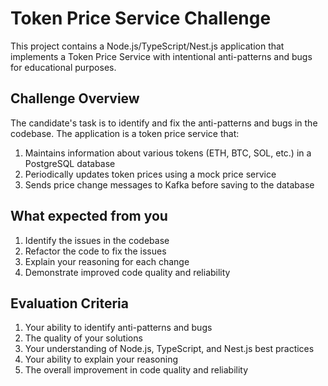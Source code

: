 # Token Price Service Challenge

This project contains a Node.js/TypeScript/Nest.js application that implements a Token Price Service with intentional
anti-patterns and bugs for educational purposes.

## Challenge Overview

The candidate's task is to identify and fix the anti-patterns and bugs in the codebase. The application is a token price
service that:

1. Maintains information about various tokens (ETH, BTC, SOL, etc.) in a PostgreSQL database
2. Periodically updates token prices using a mock price service
3. Sends price change messages to Kafka before saving to the database

## What expected from you

1. Identify the issues in the codebase
2. Refactor the code to fix the issues
3. Explain your reasoning for each change
4. Demonstrate improved code quality and reliability

## Evaluation Criteria

1. Your ability to identify anti-patterns and bugs
2. The quality of your solutions
3. Your understanding of Node.js, TypeScript, and Nest.js best practices
4. Your ability to explain your reasoning
5. The overall improvement in code quality and reliability
